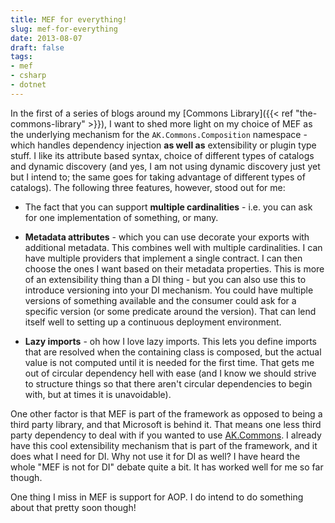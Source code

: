 ```yaml
---
title: MEF for everything!
slug: mef-for-everything
date: 2013-08-07
draft: false
tags:
- mef
- csharp
- dotnet
---
```

In the first of a series of blogs around my [Commons Library]({{< ref "the-commons-library" >}}), I want to shed more light on my choice of MEF as the underlying mechanism for the `AK.Commons.Composition` namespace - which handles dependency injection **as well as** extensibility or plugin type stuff. I like its attribute based syntax, choice of different types of catalogs and dynamic discovery (and yes, I am not using dynamic discovery just yet but I intend to; the same goes for taking advantage of different types of catalogs). The following three features, however, stood out for me:

+ The fact that you can support **multiple cardinalities** - i.e. you can ask for one implementation of something, or many.

+ **Metadata attributes** - which you can use decorate your exports with additional metadata. This combines well with multiple cardinalities. I can have multiple providers that implement a single contract. I can then choose the ones I want based on their metadata properties. This is more of an extensibility thing than a DI thing - but you can also use this to introduce versioning into your DI mechanism. You could have multiple versions of something available and the consumer could ask for a specific version (or some predicate around the version). That can lend itself well to setting up a continuous deployment environment.

+ **Lazy imports** - oh how I love lazy imports. This lets you define imports that are resolved when the containing class is composed, but the actual value is not computed until it is needed for the first time. That gets me out of circular dependency hell with ease (and I know we should strive to structure things so that there aren't circular dependencies to begin with, but at times it is unavoidable).

One other factor is that MEF is part of the framework as opposed to being a third party library, and that Microsoft is behind it. That means one less third party dependency to deal with if you wanted to use [AK.Commons](https://www.nuget.org/packages/AK.Commons/). I already have this cool extensibility mechanism that is part of the framework, and it does what I need for DI. Why not use it for DI as well? I have heard the whole "MEF is not for DI" debate quite a bit. It has worked well for me so far though.

One thing I miss in MEF is support for AOP. I do intend to do something about that pretty soon though!